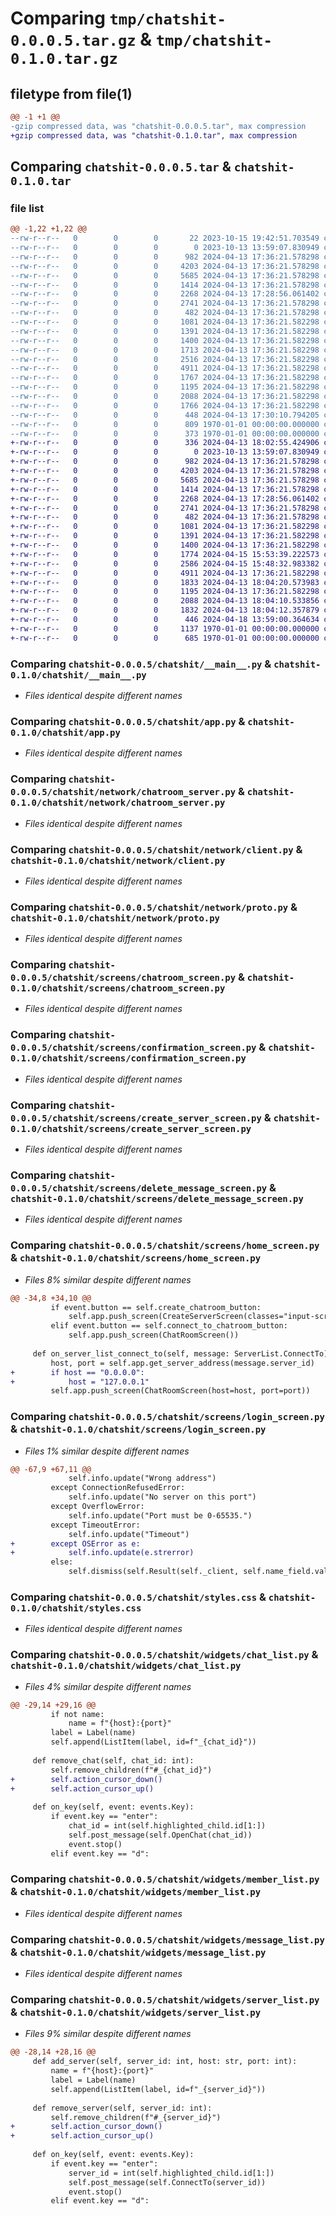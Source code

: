 # Comparing `tmp/chatshit-0.0.0.5.tar.gz` & `tmp/chatshit-0.1.0.tar.gz`

## filetype from file(1)

```diff
@@ -1 +1 @@
-gzip compressed data, was "chatshit-0.0.0.5.tar", max compression
+gzip compressed data, was "chatshit-0.1.0.tar", max compression
```

## Comparing `chatshit-0.0.0.5.tar` & `chatshit-0.1.0.tar`

### file list

```diff
@@ -1,22 +1,22 @@
--rw-r--r--   0        0        0       22 2023-10-15 19:42:51.703549 chatshit-0.0.0.5/README.md
--rw-r--r--   0        0        0        0 2023-10-13 13:59:07.830949 chatshit-0.0.0.5/chatshit/__init__.py
--rw-r--r--   0        0        0      982 2024-04-13 17:36:21.578298 chatshit-0.0.0.5/chatshit/__main__.py
--rw-r--r--   0        0        0     4203 2024-04-13 17:36:21.578298 chatshit-0.0.0.5/chatshit/app.py
--rw-r--r--   0        0        0     5685 2024-04-13 17:36:21.578298 chatshit-0.0.0.5/chatshit/network/chatroom_server.py
--rw-r--r--   0        0        0     1414 2024-04-13 17:36:21.578298 chatshit-0.0.0.5/chatshit/network/client.py
--rw-r--r--   0        0        0     2268 2024-04-13 17:28:56.061402 chatshit-0.0.0.5/chatshit/network/proto.py
--rw-r--r--   0        0        0     2741 2024-04-13 17:36:21.578298 chatshit-0.0.0.5/chatshit/screens/chatroom_screen.py
--rw-r--r--   0        0        0      482 2024-04-13 17:36:21.578298 chatshit-0.0.0.5/chatshit/screens/client_screen.py
--rw-r--r--   0        0        0     1081 2024-04-13 17:36:21.582298 chatshit-0.0.0.5/chatshit/screens/confirmation_screen.py
--rw-r--r--   0        0        0     1391 2024-04-13 17:36:21.582298 chatshit-0.0.0.5/chatshit/screens/create_server_screen.py
--rw-r--r--   0        0        0     1400 2024-04-13 17:36:21.582298 chatshit-0.0.0.5/chatshit/screens/delete_message_screen.py
--rw-r--r--   0        0        0     1713 2024-04-13 17:36:21.582298 chatshit-0.0.0.5/chatshit/screens/home_screen.py
--rw-r--r--   0        0        0     2516 2024-04-13 17:36:21.582298 chatshit-0.0.0.5/chatshit/screens/login_screen.py
--rw-r--r--   0        0        0     4911 2024-04-13 17:36:21.582298 chatshit-0.0.0.5/chatshit/styles.css
--rw-r--r--   0        0        0     1767 2024-04-13 17:36:21.582298 chatshit-0.0.0.5/chatshit/widgets/chat_list.py
--rw-r--r--   0        0        0     1195 2024-04-13 17:36:21.582298 chatshit-0.0.0.5/chatshit/widgets/member_list.py
--rw-r--r--   0        0        0     2088 2024-04-13 17:36:21.582298 chatshit-0.0.0.5/chatshit/widgets/message_list.py
--rw-r--r--   0        0        0     1766 2024-04-13 17:36:21.582298 chatshit-0.0.0.5/chatshit/widgets/server_list.py
--rw-r--r--   0        0        0      448 2024-04-13 17:30:10.794205 chatshit-0.0.0.5/pyproject.toml
--rw-r--r--   0        0        0      809 1970-01-01 00:00:00.000000 chatshit-0.0.0.5/setup.py
--rw-r--r--   0        0        0      373 1970-01-01 00:00:00.000000 chatshit-0.0.0.5/PKG-INFO
+-rw-r--r--   0        0        0      336 2024-04-13 18:02:55.424906 chatshit-0.1.0/README.md
+-rw-r--r--   0        0        0        0 2023-10-13 13:59:07.830949 chatshit-0.1.0/chatshit/__init__.py
+-rw-r--r--   0        0        0      982 2024-04-13 17:36:21.578298 chatshit-0.1.0/chatshit/__main__.py
+-rw-r--r--   0        0        0     4203 2024-04-13 17:36:21.578298 chatshit-0.1.0/chatshit/app.py
+-rw-r--r--   0        0        0     5685 2024-04-13 17:36:21.578298 chatshit-0.1.0/chatshit/network/chatroom_server.py
+-rw-r--r--   0        0        0     1414 2024-04-13 17:36:21.578298 chatshit-0.1.0/chatshit/network/client.py
+-rw-r--r--   0        0        0     2268 2024-04-13 17:28:56.061402 chatshit-0.1.0/chatshit/network/proto.py
+-rw-r--r--   0        0        0     2741 2024-04-13 17:36:21.578298 chatshit-0.1.0/chatshit/screens/chatroom_screen.py
+-rw-r--r--   0        0        0      482 2024-04-13 17:36:21.578298 chatshit-0.1.0/chatshit/screens/client_screen.py
+-rw-r--r--   0        0        0     1081 2024-04-13 17:36:21.582298 chatshit-0.1.0/chatshit/screens/confirmation_screen.py
+-rw-r--r--   0        0        0     1391 2024-04-13 17:36:21.582298 chatshit-0.1.0/chatshit/screens/create_server_screen.py
+-rw-r--r--   0        0        0     1400 2024-04-13 17:36:21.582298 chatshit-0.1.0/chatshit/screens/delete_message_screen.py
+-rw-r--r--   0        0        0     1774 2024-04-15 15:53:39.222573 chatshit-0.1.0/chatshit/screens/home_screen.py
+-rw-r--r--   0        0        0     2586 2024-04-15 15:48:32.983382 chatshit-0.1.0/chatshit/screens/login_screen.py
+-rw-r--r--   0        0        0     4911 2024-04-13 17:36:21.582298 chatshit-0.1.0/chatshit/styles.css
+-rw-r--r--   0        0        0     1833 2024-04-13 18:04:20.573983 chatshit-0.1.0/chatshit/widgets/chat_list.py
+-rw-r--r--   0        0        0     1195 2024-04-13 17:36:21.582298 chatshit-0.1.0/chatshit/widgets/member_list.py
+-rw-r--r--   0        0        0     2088 2024-04-13 18:04:10.533856 chatshit-0.1.0/chatshit/widgets/message_list.py
+-rw-r--r--   0        0        0     1832 2024-04-13 18:04:12.357879 chatshit-0.1.0/chatshit/widgets/server_list.py
+-rw-r--r--   0        0        0      446 2024-04-18 13:59:00.364634 chatshit-0.1.0/pyproject.toml
+-rw-r--r--   0        0        0     1137 1970-01-01 00:00:00.000000 chatshit-0.1.0/setup.py
+-rw-r--r--   0        0        0      685 1970-01-01 00:00:00.000000 chatshit-0.1.0/PKG-INFO
```

### Comparing `chatshit-0.0.0.5/chatshit/__main__.py` & `chatshit-0.1.0/chatshit/__main__.py`

 * *Files identical despite different names*

### Comparing `chatshit-0.0.0.5/chatshit/app.py` & `chatshit-0.1.0/chatshit/app.py`

 * *Files identical despite different names*

### Comparing `chatshit-0.0.0.5/chatshit/network/chatroom_server.py` & `chatshit-0.1.0/chatshit/network/chatroom_server.py`

 * *Files identical despite different names*

### Comparing `chatshit-0.0.0.5/chatshit/network/client.py` & `chatshit-0.1.0/chatshit/network/client.py`

 * *Files identical despite different names*

### Comparing `chatshit-0.0.0.5/chatshit/network/proto.py` & `chatshit-0.1.0/chatshit/network/proto.py`

 * *Files identical despite different names*

### Comparing `chatshit-0.0.0.5/chatshit/screens/chatroom_screen.py` & `chatshit-0.1.0/chatshit/screens/chatroom_screen.py`

 * *Files identical despite different names*

### Comparing `chatshit-0.0.0.5/chatshit/screens/confirmation_screen.py` & `chatshit-0.1.0/chatshit/screens/confirmation_screen.py`

 * *Files identical despite different names*

### Comparing `chatshit-0.0.0.5/chatshit/screens/create_server_screen.py` & `chatshit-0.1.0/chatshit/screens/create_server_screen.py`

 * *Files identical despite different names*

### Comparing `chatshit-0.0.0.5/chatshit/screens/delete_message_screen.py` & `chatshit-0.1.0/chatshit/screens/delete_message_screen.py`

 * *Files identical despite different names*

### Comparing `chatshit-0.0.0.5/chatshit/screens/home_screen.py` & `chatshit-0.1.0/chatshit/screens/home_screen.py`

 * *Files 8% similar despite different names*

```diff
@@ -34,8 +34,10 @@
         if event.button == self.create_chatroom_button:
             self.app.push_screen(CreateServerScreen(classes="input-screen"))
         elif event.button == self.connect_to_chatroom_button:
             self.app.push_screen(ChatRoomScreen())
 
     def on_server_list_connect_to(self, message: ServerList.ConnectTo):
         host, port = self.app.get_server_address(message.server_id)
+        if host == "0.0.0.0":
+            host = "127.0.0.1"
         self.app.push_screen(ChatRoomScreen(host=host, port=port))
```

### Comparing `chatshit-0.0.0.5/chatshit/screens/login_screen.py` & `chatshit-0.1.0/chatshit/screens/login_screen.py`

 * *Files 1% similar despite different names*

```diff
@@ -67,9 +67,11 @@
             self.info.update("Wrong address")
         except ConnectionRefusedError:
             self.info.update("No server on this port")
         except OverflowError:
             self.info.update("Port must be 0-65535.")
         except TimeoutError:
             self.info.update("Timeout")
+        except OSError as e:
+            self.info.update(e.strerror)
         else:
             self.dismiss(self.Result(self._client, self.name_field.value))
```

### Comparing `chatshit-0.0.0.5/chatshit/styles.css` & `chatshit-0.1.0/chatshit/styles.css`

 * *Files identical despite different names*

### Comparing `chatshit-0.0.0.5/chatshit/widgets/chat_list.py` & `chatshit-0.1.0/chatshit/widgets/chat_list.py`

 * *Files 4% similar despite different names*

```diff
@@ -29,14 +29,16 @@
         if not name:
             name = f"{host}:{port}"
         label = Label(name)
         self.append(ListItem(label, id=f"_{chat_id}"))
 
     def remove_chat(self, chat_id: int):
         self.remove_children(f"#_{chat_id}")
+        self.action_cursor_down()
+        self.action_cursor_up()
 
     def on_key(self, event: events.Key):
         if event.key == "enter":
             chat_id = int(self.highlighted_child.id[1:])
             self.post_message(self.OpenChat(chat_id))
             event.stop()
         elif event.key == "d":
```

### Comparing `chatshit-0.0.0.5/chatshit/widgets/member_list.py` & `chatshit-0.1.0/chatshit/widgets/member_list.py`

 * *Files identical despite different names*

### Comparing `chatshit-0.0.0.5/chatshit/widgets/message_list.py` & `chatshit-0.1.0/chatshit/widgets/message_list.py`

 * *Files identical despite different names*

### Comparing `chatshit-0.0.0.5/chatshit/widgets/server_list.py` & `chatshit-0.1.0/chatshit/widgets/server_list.py`

 * *Files 9% similar despite different names*

```diff
@@ -28,14 +28,16 @@
     def add_server(self, server_id: int, host: str, port: int):
         name = f"{host}:{port}"
         label = Label(name)
         self.append(ListItem(label, id=f"_{server_id}"))
 
     def remove_server(self, server_id: int):
         self.remove_children(f"#_{server_id}")
+        self.action_cursor_down()
+        self.action_cursor_up()
 
     def on_key(self, event: events.Key):
         if event.key == "enter":
             server_id = int(self.highlighted_child.id[1:])
             self.post_message(self.ConnectTo(server_id))
             event.stop()
         elif event.key == "d":
```

